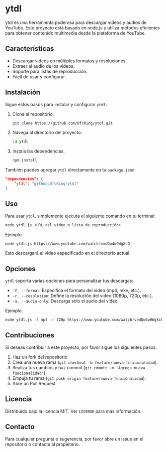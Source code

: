 # ytdl

ytdl es una herramienta poderosa para descargar videos y audios de YouTube. Este proyecto está basado en node.js y utiliza métodos eficientes para obtener contenido multimedia desde la plataforma de YouTube.

## Características

- Descargar videos en múltiples formatos y resoluciones.
- Extraer el audio de los videos.
- Soporte para listas de reproducción.
- Fácil de usar y configurar.

## Instalación

Sigue estos pasos para instalar y configurar `ytdl`:

1. Clona el repositorio:
    ```sh
    git clone https://github.com/OfcKing/ytdl.git
    ```
2. Navega al directorio del proyecto:
    ```sh
    cd ytdl
    ```
3. Instala las dependencias:
    ```sh
    npm install
    ```
   
También puedes agregar `ytdl` directamente en tu `package.json`:
```json
"dependencies": {
    "ytdl": "github:OfcKing/ytdl"
}
```

## Uso

Para usar `ytdl`, simplemente ejecuta el siguiente comando en tu terminal:

```sh
node ytdl.js <URL del video o lista de reproducción>
```

Ejemplo:
```sh
node ytdl.js https://www.youtube.com/watch?v=dQw4w9WgXcQ
```

Esto descargará el video especificado en el directorio actual.

## Opciones

`ytdl` soporta varias opciones para personalizar tus descargas:

- `-f, --format`: Especifica el formato del video (mp4, mkv, etc.).
- `-r, --resolution`: Define la resolución del video (1080p, 720p, etc.).
- `-a, --audio-only`: Descarga solo el audio del video.

Ejemplo:
```sh
node ytdl.js -f mp4 -r 720p https://www.youtube.com/watch?v=dQw4w9WgXcQ
```

## Contribuciones

Si deseas contribuir a este proyecto, por favor sigue los siguientes pasos:

1. Haz un fork del repositorio.
2. Crea una nueva rama (`git checkout -b feature/nueva-funcionalidad`).
3. Realiza tus cambios y haz commit (`git commit -m 'Agrega nueva funcionalidad'`).
4. Empuja tu rama (`git push origin feature/nueva-funcionalidad`).
5. Abre un Pull Request.

## Licencia

Distribuido bajo la licencia MIT. Ver `LICENSE` para más información.

## Contacto

Para cualquier pregunta o sugerencia, por favor abre un issue en el repositorio o contacta al propietario.